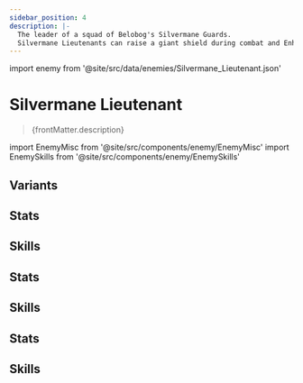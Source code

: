 ```yaml
---
sidebar_position: 4
description: |-
  The leader of a squad of Belobog's Silvermane Guards.
  Silvermane Lieutenants can raise a giant shield during combat and Enhance themselves. Attacking a Silvermane Lieutenant with their shield raised will immediately result in a fierce Counter.
---
```


import enemy from '@site/src/data/enemies/Silvermane_Lieutenant.json'

# Silvermane Lieutenant
<blockquote>{frontMatter.description}</blockquote>

import EnemyMisc from '@site/src/components/enemy/EnemyMisc'
import EnemySkills from '@site/src/components/enemy/EnemySkills'

## Variants

<Tabs>
<TabItem value='0' label='Silvermane Lieutenant'>

<h2>Stats</h2>

<EnemyMisc enemy={enemy} variant={0} />

<h2>Skills</h2>

<EnemySkills enemy={enemy} variant={0} />
</TabItem>
<TabItem value='1' label='Silvermane Lieutenant (Bug)'>

<h2>Stats</h2>

<EnemyMisc enemy={enemy} variant={1} />

<h2>Skills</h2>

<EnemySkills enemy={enemy} variant={1} />
</TabItem>
<TabItem value='2' label='Silvermane Lieutenant (Complete)'>

<h2>Stats</h2>

<EnemyMisc enemy={enemy} variant={2} />

<h2>Skills</h2>

<EnemySkills enemy={enemy} variant={2} />
</TabItem>
</Tabs>
